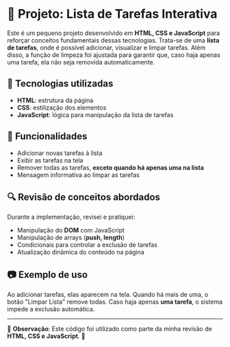# 📝 Projeto: Lista de Tarefas Interativa

Este é um pequeno projeto desenvolvido em **HTML, CSS e JavaScript** para reforçar conceitos fundamentais dessas tecnologias. Trata-se de uma **lista de tarefas**, onde é possível adicionar, visualizar e limpar tarefas. Além disso, a função de limpeza foi ajustada para garantir que, caso haja apenas uma tarefa, ela não seja removida automaticamente.

## 🚀 Tecnologias utilizadas
- **HTML**: estrutura da página
- **CSS**: estilização dos elementos
- **JavaScript**: lógica para manipulação da lista de tarefas

## 📌 Funcionalidades
- Adicionar novas tarefas à lista
- Exibir as tarefas na tela
- Remover todas as tarefas, **exceto quando há apenas uma na lista**
- Mensagem informativa ao limpar as tarefas

## 🔍 Revisão de conceitos abordados
Durante a implementação, revisei e pratiquei:
- Manipulação do **DOM** com JavaScript
- Manipulação de arrays (**push, length**)
- Condicionais para controlar a exclusão de tarefas
- Atualização dinâmica do conteúdo na página

## 📷 Exemplo de uso
Ao adicionar tarefas, elas aparecem na tela. Quando há mais de uma, o botão "Limpar Lista" remove todas. Caso haja apenas **uma tarefa**, o sistema impede a exclusão automática.

---

📌 **Observação**: Este código foi utilizado como parte da minha revisão de **HTML, CSS e JavaScript**. 🚀
